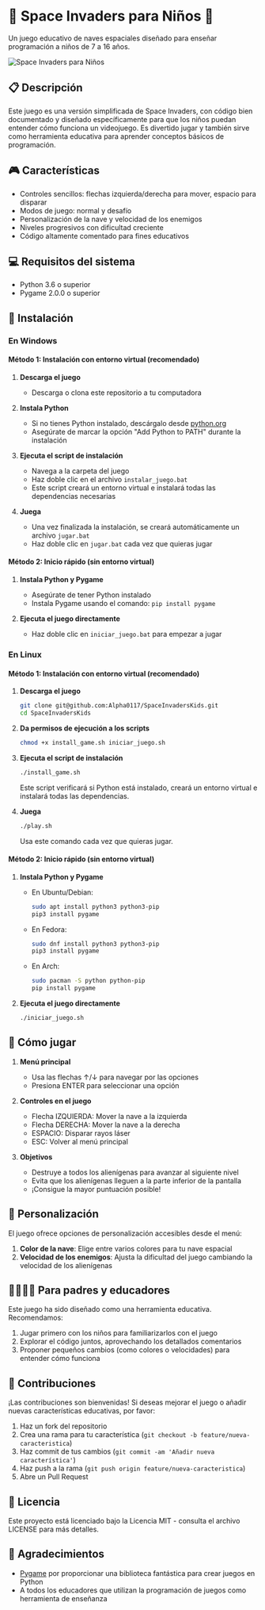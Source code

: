 # 🚀 Space Invaders para Niños 👾

Un juego educativo de naves espaciales diseñado para enseñar programación a niños de 7 a 16 años.

![Space Invaders para Niños](https://raw.githubusercontent.com/usuario/SpaceInvadersKids/main/imagenes/screenshot.png)

## 📋 Descripción

Este juego es una versión simplificada de Space Invaders, con código bien documentado y diseñado específicamente para que los niños puedan entender cómo funciona un videojuego. Es divertido jugar y también sirve como herramienta educativa para aprender conceptos básicos de programación.

## 🎮 Características

- Controles sencillos: flechas izquierda/derecha para mover, espacio para disparar
- Modos de juego: normal y desafío
- Personalización de la nave y velocidad de los enemigos
- Niveles progresivos con dificultad creciente
- Código altamente comentado para fines educativos

## 💻 Requisitos del sistema

- Python 3.6 o superior
- Pygame 2.0.0 o superior

## 🔧 Instalación

### En Windows

#### Método 1: Instalación con entorno virtual (recomendado)

1. **Descarga el juego**
   - Descarga o clona este repositorio a tu computadora

2. **Instala Python**
   - Si no tienes Python instalado, descárgalo desde [python.org](https://www.python.org/downloads/)
   - Asegúrate de marcar la opción "Add Python to PATH" durante la instalación

3. **Ejecuta el script de instalación**
   - Navega a la carpeta del juego
   - Haz doble clic en el archivo `instalar_juego.bat`
   - Este script creará un entorno virtual e instalará todas las dependencias necesarias

4. **Juega**
   - Una vez finalizada la instalación, se creará automáticamente un archivo `jugar.bat`
   - Haz doble clic en `jugar.bat` cada vez que quieras jugar

#### Método 2: Inicio rápido (sin entorno virtual)

1. **Instala Python y Pygame**
   - Asegúrate de tener Python instalado
   - Instala Pygame usando el comando: `pip install pygame`

2. **Ejecuta el juego directamente**
   - Haz doble clic en `iniciar_juego.bat` para empezar a jugar

### En Linux

#### Método 1: Instalación con entorno virtual (recomendado)

1. **Descarga el juego**
   ```bash
   git clone git@github.com:Alpha0117/SpaceInvadersKids.git
   cd SpaceInvadersKids
   ```

2. **Da permisos de ejecución a los scripts**
   ```bash
   chmod +x install_game.sh iniciar_juego.sh
   ```

3. **Ejecuta el script de instalación**
   ```bash
   ./install_game.sh
   ```
   Este script verificará si Python está instalado, creará un entorno virtual e instalará todas las dependencias.

4. **Juega**
   ```bash
   ./play.sh
   ```
   Usa este comando cada vez que quieras jugar.

#### Método 2: Inicio rápido (sin entorno virtual)

1. **Instala Python y Pygame**
   - En Ubuntu/Debian:
     ```bash
     sudo apt install python3 python3-pip
     pip3 install pygame
     ```
   - En Fedora:
     ```bash
     sudo dnf install python3 python3-pip
     pip3 install pygame
     ```
   - En Arch:
     ```bash
     sudo pacman -S python python-pip
     pip install pygame
     ```

2. **Ejecuta el juego directamente**
   ```bash
   ./iniciar_juego.sh
   ```

## 🎯 Cómo jugar

1. **Menú principal**
   - Usa las flechas ↑/↓ para navegar por las opciones
   - Presiona ENTER para seleccionar una opción

2. **Controles en el juego**
   - Flecha IZQUIERDA: Mover la nave a la izquierda
   - Flecha DERECHA: Mover la nave a la derecha
   - ESPACIO: Disparar rayos láser
   - ESC: Volver al menú principal

3. **Objetivos**
   - Destruye a todos los alienígenas para avanzar al siguiente nivel
   - Evita que los alienígenas lleguen a la parte inferior de la pantalla
   - ¡Consigue la mayor puntuación posible!

## 🔄 Personalización

El juego ofrece opciones de personalización accesibles desde el menú:

1. **Color de la nave**: Elige entre varios colores para tu nave espacial
2. **Velocidad de los enemigos**: Ajusta la dificultad del juego cambiando la velocidad de los alienígenas

## 👨‍👩‍👧‍👦 Para padres y educadores

Este juego ha sido diseñado como una herramienta educativa. Recomendamos:

1. Jugar primero con los niños para familiarizarlos con el juego
2. Explorar el código juntos, aprovechando los detallados comentarios
3. Proponer pequeños cambios (como colores o velocidades) para entender cómo funciona

## 🤝 Contribuciones

¡Las contribuciones son bienvenidas! Si deseas mejorar el juego o añadir nuevas características educativas, por favor:

1. Haz un fork del repositorio
2. Crea una rama para tu característica (`git checkout -b feature/nueva-caracteristica`)
3. Haz commit de tus cambios (`git commit -am 'Añadir nueva característica'`)
4. Haz push a la rama (`git push origin feature/nueva-caracteristica`)
5. Abre un Pull Request

## 📝 Licencia

Este proyecto está licenciado bajo la Licencia MIT - consulta el archivo LICENSE para más detalles.

## 🙏 Agradecimientos

- [Pygame](https://www.pygame.org/) por proporcionar una biblioteca fantástica para crear juegos en Python
- A todos los educadores que utilizan la programación de juegos como herramienta de enseñanza 